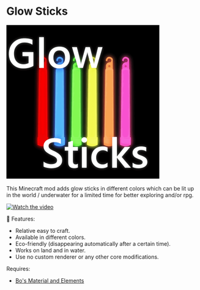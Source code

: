 # Glow Sticks

![Glow Sticks][logo]

This Minecraft mod adds glow sticks in different colors which can be lit up in the world / underwater for a limited time for better exploring and/or rpg.

[![Watch the video](https://img.youtube.com/vi/so-65YewqYw/maxresdefault.jpg)](https://youtu.be/so-65YewqYw)

🧪 Features:

- Relative easy to craft.
- Available in different colors.
- Eco-friendly (disappearing automatically after a certain time).
- Works on land and in water.
- Use no custom renderer or any other core modifications.

Requires:

- [Bo's Material and Elements][material-elements]

[logo]: src/main/resources/logo.png
[material-elements]: https://www.curseforge.com/minecraft/mc-mods/material-elements
